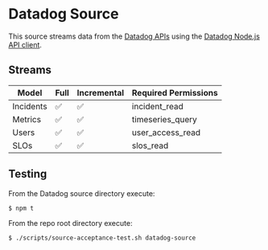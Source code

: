 # Datadog Source

This source streams data from the [Datadog APIs](https://docs.datadoghq.com/api/latest/) using the [Datadog Node.js API client](https://www.npmjs.com/package/@datadog/datadog-api-client).

## Streams

| Model     | Full | Incremental | Required Permissions |
|-----------|---|---|---|
| Incidents | ✅ | ✅ | incident_read |
| Metrics   | ✅ | ✅ | timeseries_query |
| Users     | ✅ | ✅ | user_access_read  |
| SLOs      | ✅ | ✅ | slos_read |

## Testing

From the Datadog source directory execute:

```sh
$ npm t
```

From the repo root directory execute:

```sh
$ ./scripts/source-acceptance-test.sh datadog-source
```
